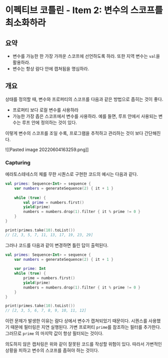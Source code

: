 # 이펙티브 코틀린 - Item 2: 변수의 스코프를 최소화하라

## 요약

- 변수를 가능한 한 가장 가까운 스코프에 선언하도록 하라. 또한 지역 변수는 `val`을 활용하라. 
- 변수는 항상 람다 안에 캡쳐됨을 명심하라.

## 개요

상태를 정의할 때, 변수와 프로퍼티의 스코프를 다음과 같은 방법으로 좁히는 것이 좋다.

- 프로퍼티 보다 로컬 변수를 사용하라
- 가능한 가장 좁은 스코프에서 변수를 사용하라. 예를 들면, 루프 안에서 사용되는 변수는 루프 안에 정의하는 것이 있다.

이렇게 변수의 스코프를 조일 수록, 프로그램을 추적하고 관리하는 것이 보다 간단해진다.

![[Pasted image 20220604163259.png]]

### Capturing

에라토스테네스의 체를 무한 시퀀스로 구현한 코드의 예시는 다음과 같다.

```kotlin
val primes: Sequence<Int> = sequence {
	var numbers = generateSequence(2) { it + 1 }
	
	while (true) {
		val prime = numbers.first()
		yield(prime)
		numbers = numbers.drop(1).filter { it % prime != 0 }
	}
}

print(primes.take(10).toList()) 
// [2, 3, 5, 7, 11, 13, 17, 19, 23, 29]
```

그러나 코드를 다음과 같이 변경하면 틀린 답이 출력된다.

```kotlin
val primes: Sequence<Int> = sequence {
	var numbers = generateSequence(2) { it + 1 }
	
	var prime: Int
	while (true) {
		prime = numbers.first()
		yield(prime)
		numbers = numbers.drop(1).filter { it % prime != 0 }
	}
}

print(primes.take(10).toList()) 
// [2, 3, 5, 6, 7, 8, 9, 10, 11, 12]
```


이런 문제가 발생한 이유는 람다 상에서 변수가 캡쳐되었기 때문이다. 시퀀스를 사용했기 때문에 필터링은 지연 실행된다. 가변 프로퍼티 `prime`를 참조하는 필터를 추가한다. 그러므로 `prime` 의 마지막 값이 항상 필터되는 것이다.

의도하지 않은 캡처링은 위와 같이 잘못된 코드를 작성할 위험이 있다. 따라서 가변적인 상황을 피하고 변수의 스코프를 좁혀야 하는 것이다.
